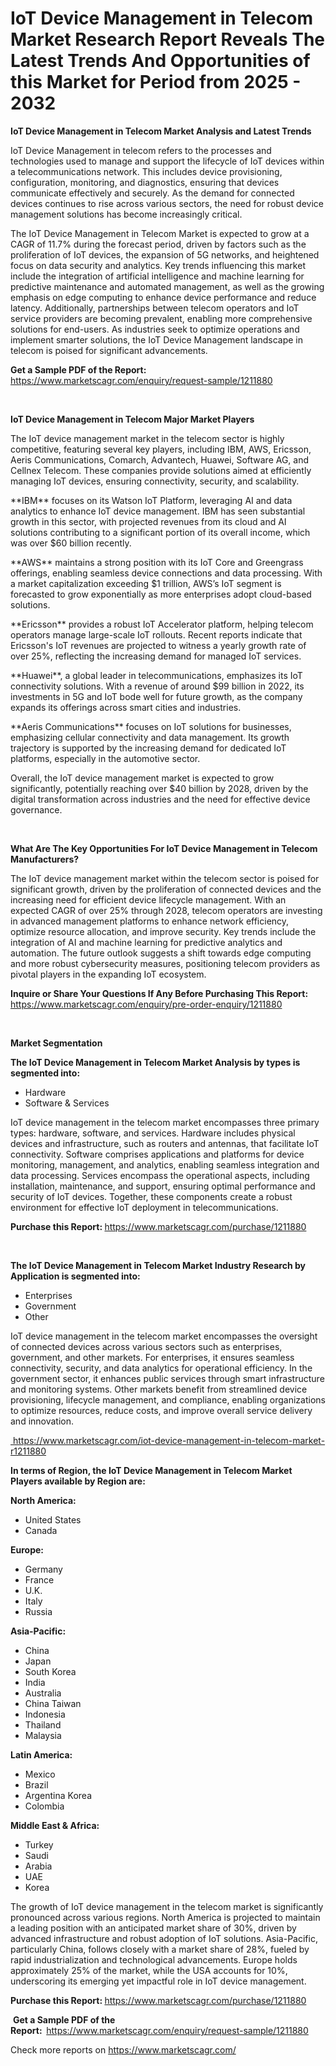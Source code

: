 <p><h1>IoT Device Management in Telecom Market Research Report Reveals The Latest Trends And Opportunities of this Market for Period from 2025 - 2032</h1></p><p><strong>IoT Device Management in Telecom Market Analysis and Latest Trends</strong></p>
<p><p>IoT Device Management in telecom refers to the processes and technologies used to manage and support the lifecycle of IoT devices within a telecommunications network. This includes device provisioning, configuration, monitoring, and diagnostics, ensuring that devices communicate effectively and securely. As the demand for connected devices continues to rise across various sectors, the need for robust device management solutions has become increasingly critical.</p><p>The IoT Device Management in Telecom Market is expected to grow at a CAGR of 11.7% during the forecast period, driven by factors such as the proliferation of IoT devices, the expansion of 5G networks, and heightened focus on data security and analytics. Key trends influencing this market include the integration of artificial intelligence and machine learning for predictive maintenance and automated management, as well as the growing emphasis on edge computing to enhance device performance and reduce latency. Additionally, partnerships between telecom operators and IoT service providers are becoming prevalent, enabling more comprehensive solutions for end-users. As industries seek to optimize operations and implement smarter solutions, the IoT Device Management landscape in telecom is poised for significant advancements.</p></p>
<p><strong>Get a Sample PDF of the Report:&nbsp;</strong> <a href="https://www.marketscagr.com/enquiry/request-sample/1211880?utm_campaign=3263&utm_medium=2&utm_source=Github&utm_content=ia&utm_term=24032025&utm_id=iot-device-management-in-telecom">https://www.marketscagr.com/enquiry/request-sample/1211880</a></p>
<p>&nbsp;</p>
<p><strong>IoT Device Management in Telecom Major Market Players</strong></p>
<p><p>The IoT device management market in the telecom sector is highly competitive, featuring several key players, including IBM, AWS, Ericsson, Aeris Communications, Comarch, Advantech, Huawei, Software AG, and Cellnex Telecom. These companies provide solutions aimed at efficiently managing IoT devices, ensuring connectivity, security, and scalability.</p><p>**IBM** focuses on its Watson IoT Platform, leveraging AI and data analytics to enhance IoT device management. IBM has seen substantial growth in this sector, with projected revenues from its cloud and AI solutions contributing to a significant portion of its overall income, which was over $60 billion recently.</p><p>**AWS** maintains a strong position with its IoT Core and Greengrass offerings, enabling seamless device connections and data processing. With a market capitalization exceeding $1 trillion, AWS’s IoT segment is forecasted to grow exponentially as more enterprises adopt cloud-based solutions.</p><p>**Ericsson** provides a robust IoT Accelerator platform, helping telecom operators manage large-scale IoT rollouts. Recent reports indicate that Ericsson's IoT revenues are projected to witness a yearly growth rate of over 25%, reflecting the increasing demand for managed IoT services.</p><p>**Huawei**, a global leader in telecommunications, emphasizes its IoT connectivity solutions. With a revenue of around $99 billion in 2022, its investments in 5G and IoT bode well for future growth, as the company expands its offerings across smart cities and industries.</p><p>**Aeris Communications** focuses on IoT solutions for businesses, emphasizing cellular connectivity and data management. Its growth trajectory is supported by the increasing demand for dedicated IoT platforms, especially in the automotive sector.</p><p>Overall, the IoT device management market is expected to grow significantly, potentially reaching over $40 billion by 2028, driven by the digital transformation across industries and the need for effective device governance.</p></p>
<p>&nbsp;</p>
<p><strong>What Are The Key Opportunities For IoT Device Management in Telecom Manufacturers?</strong></p>
<p><p>The IoT device management market within the telecom sector is poised for significant growth, driven by the proliferation of connected devices and the increasing need for efficient device lifecycle management. With an expected CAGR of over 25% through 2028, telecom operators are investing in advanced management platforms to enhance network efficiency, optimize resource allocation, and improve security. Key trends include the integration of AI and machine learning for predictive analytics and automation. The future outlook suggests a shift towards edge computing and more robust cybersecurity measures, positioning telecom providers as pivotal players in the expanding IoT ecosystem.</p></p>
<p><strong>Inquire or Share Your Questions If Any Before Purchasing This Report:</strong> <a href="https://www.marketscagr.com/enquiry/pre-order-enquiry/1211880?utm_campaign=3263&utm_medium=2&utm_source=Github&utm_content=ia&utm_term=24032025&utm_id=iot-device-management-in-telecom">https://www.marketscagr.com/enquiry/pre-order-enquiry/1211880</a></p>
<p>&nbsp;</p>
<p><strong>Market Segmentation</strong></p>
<p><strong>The IoT Device Management in Telecom Market Analysis by types is segmented into:</strong></p>
<p><ul><li>Hardware</li><li>Software & Services</li></ul></p>
<p><p>IoT device management in the telecom market encompasses three primary types: hardware, software, and services. Hardware includes physical devices and infrastructure, such as routers and antennas, that facilitate IoT connectivity. Software comprises applications and platforms for device monitoring, management, and analytics, enabling seamless integration and data processing. Services encompass the operational aspects, including installation, maintenance, and support, ensuring optimal performance and security of IoT devices. Together, these components create a robust environment for effective IoT deployment in telecommunications.</p></p>
<p><strong>Purchase this Report:&nbsp;</strong><a href="https://www.marketscagr.com/purchase/1211880?utm_campaign=3263&utm_medium=2&utm_source=Github&utm_content=ia&utm_term=24032025&utm_id=iot-device-management-in-telecom">https://www.marketscagr.com/purchase/1211880</a></p>
<p>&nbsp;</p>
<p><strong>The IoT Device Management in Telecom Market Industry Research by Application is segmented into:</strong></p>
<p><ul><li>Enterprises</li><li>Government</li><li>Other</li></ul></p>
<p><p>IoT device management in the telecom market encompasses the oversight of connected devices across various sectors such as enterprises, government, and other markets. For enterprises, it ensures seamless connectivity, security, and data analytics for operational efficiency. In the government sector, it enhances public services through smart infrastructure and monitoring systems. Other markets benefit from streamlined device provisioning, lifecycle management, and compliance, enabling organizations to optimize resources, reduce costs, and improve overall service delivery and innovation.</p></p>
<p><a href="https://www.marketscagr.com/iot-device-management-in-telecom-market-r1211880?utm_campaign=3263&utm_medium=2&utm_source=Github&utm_content=ia&utm_term=24032025&utm_id=iot-device-management-in-telecom">&nbsp;https://www.marketscagr.com/iot-device-management-in-telecom-market-r1211880</a></p>
<p><strong>In terms of Region, the IoT Device Management in Telecom Market Players available by Region are:</strong></p>
<p>
    <p> <strong> North America: </strong>
        <ul>
            <li>United States</li>
            <li>Canada</li>
        </ul>
        </p> 
    <p> <strong> Europe: </strong>
        <ul>
            <li>Germany</li>
            <li>France</li>
            <li>U.K.</li>
            <li>Italy</li>
            <li>Russia</li>
        </ul>
        </p> 
    <p> <strong> Asia-Pacific: </strong>
        <ul>
            <li>China</li>
            <li>Japan</li>
            <li>South Korea</li>
            <li>India</li>
            <li>Australia</li>
            <li>China Taiwan</li>
            <li>Indonesia</li>
            <li>Thailand</li>
            <li>Malaysia</li>
        </ul>
        </p> 
    <p> <strong> Latin America: </strong>
        <ul>
            <li>Mexico</li>
            <li>Brazil</li>
            <li>Argentina Korea</li>
            <li>Colombia</li>
        </ul>
        </p> 
    <p> <strong> Middle East & Africa: </strong>
        <ul>
            <li>Turkey</li>
            <li>Saudi</li>
            <li>Arabia</li>
            <li>UAE</li>
            <li>Korea</li>
        </ul>
    </p>
    </p>
<p><p>The growth of IoT device management in the telecom market is significantly pronounced across various regions. North America is projected to maintain a leading position with an anticipated market share of 30%, driven by advanced infrastructure and robust adoption of IoT solutions. Asia-Pacific, particularly China, follows closely with a market share of 28%, fueled by rapid industrialization and technological advancements. Europe holds approximately 25% of the market, while the USA accounts for 10%, underscoring its emerging yet impactful role in IoT device management.</p></p>
<p><strong>Purchase this Report: </strong><a href="https://www.marketscagr.com/purchase/1211880?utm_campaign=3263&utm_medium=2&utm_source=Github&utm_content=ia&utm_term=24032025&utm_id=iot-device-management-in-telecom">https://www.marketscagr.com/purchase/1211880</a></p>
<p>&nbsp;<strong>Get a Sample PDF of the Report:&nbsp;&nbsp;</strong><a href="https://www.marketscagr.com/enquiry/request-sample/1211880?utm_campaign=3263&utm_medium=2&utm_source=Github&utm_content=ia&utm_term=24032025&utm_id=iot-device-management-in-telecom">https://www.marketscagr.com/enquiry/request-sample/1211880</a></p>
<p><strong></strong></p>
<p>Check more reports on <a href="https://www.marketscagr.com/?utm_campaign=3263&utm_medium=2&utm_source=Github&utm_content=ia&utm_term=24032025&utm_id=iot-device-management-in-telecom">https://www.marketscagr.com/</a></p>